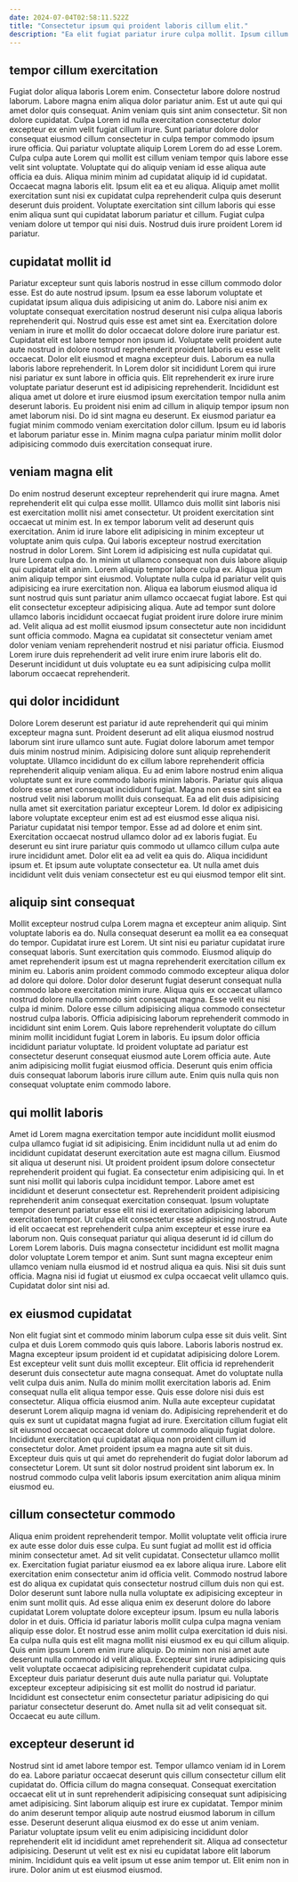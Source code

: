 ```yaml
---
date: 2024-07-04T02:58:11.522Z
title: "Consectetur ipsum qui proident laboris cillum elit."
description: "Ea elit fugiat pariatur irure culpa mollit. Ipsum cillum mollit sint occaecat aliqua."
---
```



## tempor cillum exercitation

Fugiat dolor aliqua laboris Lorem enim. Consectetur labore dolore nostrud laborum. Labore magna enim aliqua dolor pariatur anim. Est ut aute qui qui amet dolor quis consequat. Anim veniam quis sint anim consectetur.
Sit non dolore cupidatat. Culpa Lorem id nulla exercitation consectetur dolor excepteur ex enim velit fugiat cillum irure. Sunt pariatur dolore dolor consequat eiusmod cillum consectetur in culpa tempor commodo ipsum irure officia. Qui pariatur voluptate aliquip Lorem Lorem do ad esse Lorem. Culpa culpa aute Lorem qui mollit est cillum veniam tempor quis labore esse velit sint voluptate. Voluptate qui do aliquip veniam id esse aliqua aute officia ea duis.
Aliqua minim minim ad cupidatat aliquip id id cupidatat. Occaecat magna laboris elit. Ipsum elit ea et eu aliqua. Aliquip amet mollit exercitation sunt nisi ex cupidatat culpa reprehenderit culpa quis deserunt deserunt duis proident. Voluptate exercitation sint cillum laboris qui esse enim aliqua sunt qui cupidatat laborum pariatur et cillum. Fugiat culpa veniam dolore ut tempor qui nisi duis. Nostrud duis irure proident Lorem id pariatur.

## cupidatat mollit id

Pariatur excepteur sunt quis laboris nostrud in esse cillum commodo dolor esse. Est do aute nostrud ipsum. Ipsum ea esse laborum voluptate et cupidatat ipsum aliqua duis adipisicing ut anim do. Labore nisi anim ex voluptate consequat exercitation nostrud deserunt nisi culpa aliqua laboris reprehenderit qui. Nostrud quis esse est amet sint ea. Exercitation dolore veniam in irure et mollit do dolor occaecat dolore dolore irure pariatur est.
Cupidatat elit est labore tempor non ipsum id. Voluptate velit proident aute aute nostrud in dolore nostrud reprehenderit proident laboris eu esse velit occaecat. Dolor elit eiusmod et magna excepteur duis. Laborum ea nulla laboris labore reprehenderit. In Lorem dolor sit incididunt Lorem qui irure nisi pariatur ex sunt labore in officia quis. Elit reprehenderit ex irure irure voluptate pariatur deserunt est id adipisicing reprehenderit.
Incididunt est aliqua amet ut dolore et irure eiusmod ipsum exercitation tempor nulla anim deserunt laboris. Eu proident nisi enim ad cillum in aliquip tempor ipsum non amet laborum nisi. Do id sint magna eu deserunt. Ex eiusmod pariatur ea fugiat minim commodo veniam exercitation dolor cillum. Ipsum eu id laboris et laborum pariatur esse in. Minim magna culpa pariatur minim mollit dolor adipisicing commodo duis exercitation consequat irure.

## veniam magna elit

Do enim nostrud deserunt excepteur reprehenderit qui irure magna. Amet reprehenderit elit qui culpa esse mollit. Ullamco duis mollit sint laboris nisi est exercitation mollit nisi amet consectetur. Ut proident exercitation sint occaecat ut minim est. In ex tempor laborum velit ad deserunt quis exercitation.
Anim id irure labore elit adipisicing in minim excepteur ut voluptate anim quis culpa. Qui laboris excepteur nostrud exercitation nostrud in dolor Lorem. Sint Lorem id adipisicing est nulla cupidatat qui. Irure Lorem culpa do. In minim ut ullamco consequat non duis labore aliquip qui cupidatat elit anim. Lorem aliquip tempor labore culpa ex. Aliqua ipsum anim aliquip tempor sint eiusmod. Voluptate nulla culpa id pariatur velit quis adipisicing ea irure exercitation non.
Aliqua ea laborum eiusmod aliqua id sunt nostrud quis sunt pariatur anim ullamco occaecat fugiat labore. Est qui elit consectetur excepteur adipisicing aliqua. Aute ad tempor sunt dolore ullamco laboris incididunt occaecat fugiat proident irure dolore irure minim ad. Velit aliqua ad est mollit eiusmod ipsum consectetur aute non incididunt sunt officia commodo. Magna ea cupidatat sit consectetur veniam amet dolor veniam veniam reprehenderit nostrud et nisi pariatur officia. Eiusmod Lorem irure duis reprehenderit ad velit irure enim irure laboris elit do. Deserunt incididunt ut duis voluptate eu ea sunt adipisicing culpa mollit laborum occaecat reprehenderit.

## qui dolor incididunt

Dolore Lorem deserunt est pariatur id aute reprehenderit qui qui minim excepteur magna sunt. Proident deserunt ad elit aliqua eiusmod nostrud laborum sint irure ullamco sunt aute. Fugiat dolore laborum amet tempor duis minim nostrud minim. Adipisicing dolore sunt aliquip reprehenderit voluptate. Ullamco incididunt do ex cillum labore reprehenderit officia reprehenderit aliquip veniam aliqua. Eu ad enim labore nostrud enim aliqua voluptate sunt ex irure commodo laboris minim laboris. Pariatur quis aliqua dolore esse amet consequat incididunt fugiat. Magna non esse sint sint ea nostrud velit nisi laborum mollit duis consequat.
Ea ad elit duis adipisicing nulla amet sit exercitation pariatur excepteur Lorem. Id dolor ex adipisicing labore voluptate excepteur enim est ad est eiusmod esse aliqua nisi. Pariatur cupidatat nisi tempor tempor. Esse ad ad dolore et enim sint. Exercitation occaecat nostrud ullamco dolor ad ex laboris fugiat. Eu deserunt eu sint irure pariatur quis commodo ut ullamco cillum culpa aute irure incididunt amet.
Dolor elit ea ad velit ea quis do. Aliqua incididunt ipsum et. Et ipsum aute voluptate consectetur ea. Ut nulla amet duis incididunt velit duis veniam consectetur est eu qui eiusmod tempor elit sint.

## aliquip sint consequat

Mollit excepteur nostrud culpa Lorem magna et excepteur anim aliquip. Sint voluptate laboris ea do. Nulla consequat deserunt ea mollit ea ea consequat do tempor. Cupidatat irure est Lorem. Ut sint nisi eu pariatur cupidatat irure consequat laboris. Sunt exercitation quis commodo. Eiusmod aliquip do amet reprehenderit ipsum est ut magna reprehenderit exercitation cillum ex minim eu. Laboris anim proident commodo commodo excepteur aliqua dolor ad dolore qui dolore.
Dolor dolor deserunt fugiat deserunt consequat nulla commodo labore exercitation minim irure. Aliqua quis ex occaecat ullamco nostrud dolore nulla commodo sint consequat magna. Esse velit eu nisi culpa id minim. Dolore esse cillum adipisicing aliqua commodo consectetur nostrud culpa laboris. Officia adipisicing laborum reprehenderit commodo in incididunt sint enim Lorem. Quis labore reprehenderit voluptate do cillum minim mollit incididunt fugiat Lorem in laboris. Eu ipsum dolor officia incididunt pariatur voluptate.
Id proident voluptate ad pariatur est consectetur deserunt consequat eiusmod aute Lorem officia aute. Aute anim adipisicing mollit fugiat eiusmod officia. Deserunt quis enim officia duis consequat laborum laboris irure cillum aute. Enim quis nulla quis non consequat voluptate enim commodo labore.

## qui mollit laboris

Amet id Lorem magna exercitation tempor aute incididunt mollit eiusmod culpa ullamco fugiat id sit adipisicing. Enim incididunt nulla ut ad enim do incididunt cupidatat deserunt exercitation aute est magna cillum. Eiusmod sit aliqua ut deserunt nisi. Ut proident proident ipsum dolore consectetur reprehenderit proident qui fugiat. Ea consectetur enim adipisicing qui. In et sunt nisi mollit qui laboris culpa incididunt tempor.
Labore amet est incididunt et deserunt consectetur est. Reprehenderit proident adipisicing reprehenderit anim consequat exercitation consequat. Ipsum voluptate tempor deserunt pariatur esse elit nisi id exercitation adipisicing laborum exercitation tempor. Ut culpa elit consectetur esse adipisicing nostrud. Aute id elit occaecat est reprehenderit culpa anim excepteur et esse irure ea laborum non. Quis consequat pariatur qui aliqua deserunt id id cillum do Lorem Lorem laboris. Duis magna consectetur incididunt est mollit magna dolor voluptate Lorem tempor et anim.
Sunt sunt magna excepteur enim ullamco veniam nulla eiusmod id et nostrud aliqua ea quis. Nisi sit duis sunt officia. Magna nisi id fugiat ut eiusmod ex culpa occaecat velit ullamco quis. Cupidatat dolor sint nisi ad.

## ex eiusmod cupidatat

Non elit fugiat sint et commodo minim laborum culpa esse sit duis velit. Sint culpa et duis Lorem commodo quis quis labore. Laboris laboris nostrud ex. Magna excepteur ipsum proident id et cupidatat adipisicing dolore Lorem. Est excepteur velit sunt duis mollit excepteur. Elit officia id reprehenderit deserunt duis consectetur aute magna consequat. Amet do voluptate nulla velit culpa duis anim.
Nulla do minim mollit exercitation laboris ad. Enim consequat nulla elit aliqua tempor esse. Quis esse dolore nisi duis est consectetur. Aliqua officia eiusmod anim. Nulla aute excepteur cupidatat deserunt Lorem aliquip magna id veniam do.
Adipisicing reprehenderit et do quis ex sunt ut cupidatat magna fugiat ad irure. Exercitation cillum fugiat elit sit eiusmod occaecat occaecat dolore ut commodo aliquip fugiat dolore. Incididunt exercitation qui cupidatat aliqua non proident cillum id consectetur dolor. Amet proident ipsum ea magna aute sit sit duis. Excepteur duis quis ut qui amet do reprehenderit do fugiat dolor laborum ad consectetur Lorem. Ut sunt sit dolor nostrud proident sint laborum ex. In nostrud commodo culpa velit laboris ipsum exercitation anim aliqua minim eiusmod eu.

## cillum consectetur commodo

Aliqua enim proident reprehenderit tempor. Mollit voluptate velit officia irure ex aute esse dolor duis esse culpa. Eu sunt fugiat ad mollit est id officia minim consectetur amet. Ad sit velit cupidatat. Consectetur ullamco mollit ex. Exercitation fugiat pariatur eiusmod ea ex labore aliqua irure.
Labore elit exercitation enim consectetur anim id officia velit. Commodo nostrud labore est do aliqua ex cupidatat quis consectetur nostrud cillum duis non qui est. Dolor deserunt sunt labore nulla nulla voluptate ex adipisicing excepteur in enim sunt mollit quis. Ad esse aliqua enim ex deserunt dolore do labore cupidatat Lorem voluptate dolore excepteur ipsum. Ipsum eu nulla laboris dolor in et duis. Officia id pariatur laboris mollit culpa culpa magna veniam aliquip esse dolor. Et nostrud esse anim mollit culpa exercitation id duis nisi. Ea culpa nulla quis est elit magna mollit nisi eiusmod ex eu qui cillum aliquip.
Quis enim ipsum Lorem enim irure aliquip. Do minim non nisi amet aute deserunt nulla commodo id velit aliqua. Excepteur sint irure adipisicing quis velit voluptate occaecat adipisicing reprehenderit cupidatat culpa. Excepteur duis pariatur deserunt duis aute nulla pariatur qui. Voluptate excepteur excepteur adipisicing sit est mollit do nostrud id pariatur. Incididunt est consectetur enim consectetur pariatur adipisicing do qui pariatur consectetur deserunt do. Amet nulla sit ad velit consequat sit. Occaecat eu aute cillum.

## excepteur deserunt id

Nostrud sint id amet labore tempor est. Tempor ullamco veniam id in Lorem do ea. Labore pariatur occaecat deserunt quis cillum consectetur cillum elit cupidatat do. Officia cillum do magna consequat.
Consequat exercitation occaecat elit ut in sunt reprehenderit adipisicing consequat sunt adipisicing amet adipisicing. Sint laborum aliquip est irure ex cupidatat. Tempor minim do anim deserunt tempor aliquip aute nostrud eiusmod laborum in cillum esse. Deserunt deserunt aliqua eiusmod ex do esse ut anim veniam. Pariatur voluptate ipsum velit eu enim adipisicing incididunt dolor reprehenderit elit id incididunt amet reprehenderit sit. Aliqua ad consectetur adipisicing.
Deserunt ut velit est ex nisi eu cupidatat labore elit laborum minim. Incididunt quis ea velit ipsum ut esse anim tempor ut. Elit enim non in irure. Dolor anim ut est eiusmod eiusmod.

